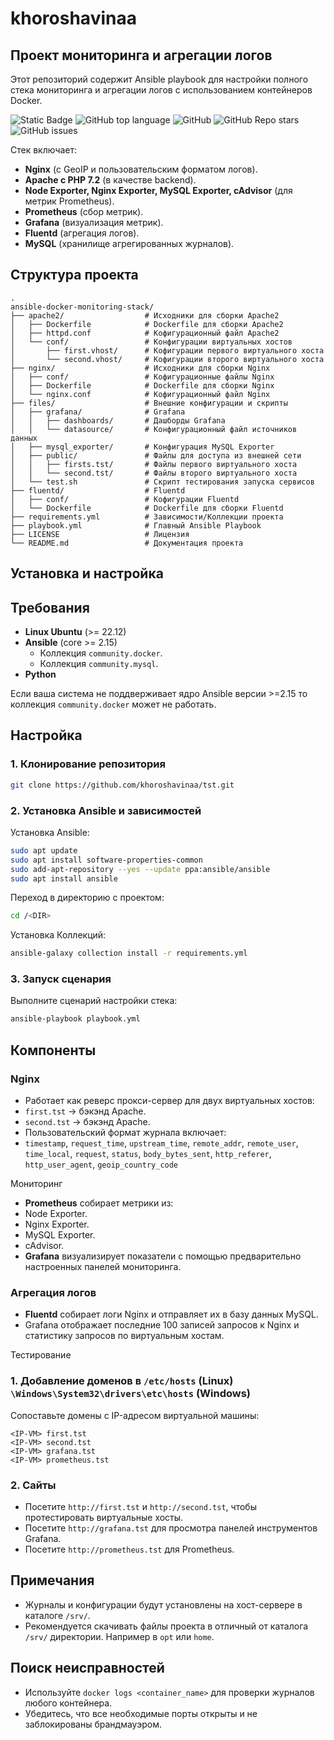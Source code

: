 # khoroshavinaa

## Проект мониторинга и агрегации логов
Этот репозиторий содержит Ansible playbook для настройки полного стека мониторинга и агрегации логов с использованием контейнеров Docker. 

![Static Badge](https://img.shields.io/badge/khoroshavinaa-tst-ansible)
![GitHub top language](https://img.shields.io/github/languages/top/khoroshavinaa/tst)
![GitHub](https://img.shields.io/github/license/khoroshavinaa/tst)
![GitHub Repo stars](https://img.shields.io/github/stars/khoroshavinaa/tst)
![GitHub issues](https://img.shields.io/github/issues/khoroshavinaa/tst)

Стек включает:

- **Nginx** (с GeoIP и пользовательским форматом логов).
- **Apache с PHP 7.2** (в качестве backend).
- **Node Exporter, Nginx Exporter, MySQL Exporter, cAdvisor** (для метрик Prometheus).
- **Prometheus** (сбор метрик).
- **Grafana** (визуализация метрик).
- **Fluentd** (агрегация логов).
- **MySQL** (хранилище агрегированных журналов).

## Структура проекта

```
.
ansible-docker-monitoring-stack/
├── apache2/                  # Исходники для сборки Apache2
│   ├── Dockerfile            # Dockerfile для сборки Apache2
│   ├── httpd.conf            # Кофигурационный файл Apache2
│   └── conf/                 # Конфигурации виртуальных хостов
│       ├── first.vhost/      # Кофигурации первого виртуального хоста
│       └── second.vhost/     # Кофигурации второго виртуального хоста
├── nginx/                    # Исходники для сборки Nginx
│   ├── conf/                 # Кофигурационные файлы Nginx
│   ├── Dockerfile            # Dockerfile для сборки Nginx
│   └── nginx.conf            # Кофигурационный файл Nginx
├── files/                    # Внешние конфигурации и скрипты
│   ├── grafana/              # Grafana
│   │   ├── dashboards/       # Дашборды Grafana
│   │   └── datasource/       # Конфигурационный файл источников данных
│   ├── mysql_exporter/       # Конфигурация MySQL Exporter
│   ├── public/               # Файлы для доступа из внешней сети
│   │   ├── firsts.tst/       # Файлы первого виртуального хоста
│   │   └── second.tst/       # Файлы второго виртуального хоста
│   └── test.sh               # Скрипт тестирования запуска сервисов
├── fluentd/                  # Fluentd
│   ├── conf/                 # Кофигурации Fluentd
│   └── Dockerfile            # Dockerfile для сборки Fluentd
├── requirements.yml          # Зависимости/Коллекции проекта
├── playbook.yml              # Главный Ansible Playbook
├── LICENSE                   # Лицензия
└── README.md                 # Документация проекта
```
## Установка и настройка
## Требования

- **Linux Ubuntu** (>= 22.12)
- **Ansible** (core >= 2.15)
  - Коллекция `community.docker`.
  - Коллекция `community.mysql`.
- **Python**

Если ваша система не поддверживает ядро Ansible версии >=2.15 то коллекция `community.docker` может не работать. 

## Настройка

### 1. Клонирование репозитория
```bash
git clone https://github.com/khoroshavinaa/tst.git
```

### 2. Установка Ansible и зависимостей
Установка Ansible:
```bash
sudo apt update
sudo apt install software-properties-common
sudo add-apt-repository --yes --update ppa:ansible/ansible
sudo apt install ansible
```

Переход в директорию с проектом:
```bash
cd /<DIR>
```

Установка Коллекций:
```bash
ansible-galaxy collection install -r requirements.yml
```

### 3. Запуск сценария
Выполните сценарий настройки стека:
```bash
ansible-playbook playbook.yml
```

## Компоненты

### Nginx
- Работает как реверс прокси-сервер для двух виртуальных хостов:
 - `first.tst` → бэкэнд Apache.
 - `second.tst` → бэкэнд Apache.
- Пользовательский формат журнала включает:
 - `timestamp`, `request_time`, `upstream_time`, `remote_addr`, `remote_user`, `time_local`, `request`, `status`, `body_bytes_sent`, `http_referer`, `http_user_agent`, `geoip_country_code`

Мониторинг
- **Prometheus** собирает метрики из:
 - Node Exporter.
 - Nginx Exporter.
 - MySQL Exporter.
 - cAdvisor.
- **Grafana** визуализирует показатели с помощью предварительно настроенных панелей мониторинга.

### Агрегация логов
- **Fluentd** собирает логи Nginx и отправляет их в базу данных MySQL.
- Grafana отображает последние 100 записей запросов к Nginx и статистику запросов по виртуальным хостам.

Тестирование

### 1. Добавление доменов в `/etc/hosts` (Linux) `\Windows\System32\drivers\etc\hosts` (Windows)
Сопоставьте домены с IP-адресом виртуальной машины:
```
<IP-VM> first.tst
<IP-VM> second.tst
<IP-VM> grafana.tst
<IP-VM> prometheus.tst
```

### 2. Сайты
- Посетите `http://first.tst` и `http://second.tst`, чтобы протестировать виртуальные хосты.
- Посетите `http://grafana.tst` для просмотра панелей инструментов Grafana.
- Посетите `http://prometheus.tst` для Prometheus.

## Примечания
- Журналы и конфигурации будут установлены на хост-сервере в каталоге `/srv/`.
- Рекомендуется скачивать файлы проекта в отличный от каталога `/srv/` директории. Например в `opt` или `home`. 

## Поиск неисправностей

- Используйте `docker logs <container_name>` для проверки журналов любого контейнера.
- Убедитесь, что все необходимые порты открыты и не заблокированы брандмауэром.